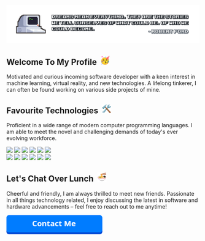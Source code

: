[![The Header Image](images/header_image_1500x300.gif)](https://rebrand.ly/01o82cl)

## Welcome To My Profile &nbsp;<img height="24" src="images/emoji_google_section_01_240x240.png">

Motivated and curious incoming software developer with a keen interest in machine learning, virtual reality, and new technologies. A lifelong tinkerer, I can often be found working on various side projects of mine.
<br>

## Favourite Technologies &nbsp;<img height="24" src="images/emoji_google_section_02_240x240.png">

Proficient in a wide range of modern computer programming languages. I am able to meet the novel and challenging demands of today's ever evolving workforce.

<code><a href="https://www.python.org/"     target="_blank"><img height="50" src="https://www.vectorlogo.zone/logos/python/python-ar21.svg"></a></code>
<code><a href="https://www.java.com/"       target="_blank"><img height="50" src="https://www.vectorlogo.zone/logos/java/java-ar21.svg"></a></code>
<code><a href="https://www.php.net/"        target="_blank"><img height="50" src="https://www.vectorlogo.zone/logos/php/php-ar21.svg"></a></code>
<code><a href="https://www.w3.org/"         target="_blank"><img height="50" src="https://www.vectorlogo.zone/logos/w3_html5/w3_html5-ar21.svg"></a></code>
<code><a href="https://www.javascript.com/" target="_blank"><img height="50" src="https://www.vectorlogo.zone/logos/javascript/javascript-ar21.svg"></a></code>
<code><a href="https://www.android.com/"    target="_blank"><img height="50" src="https://www.vectorlogo.zone/logos/android/android-ar21.svg"></a></code>
<br>
<code><a href="https://www.djangoproject.com/" target="_blank"><img height="50" src="https://www.vectorlogo.zone/logos/djangoproject/djangoproject-ar21.svg"></a></code>
<code><a href="https://getbootstrap.com/"      target="_blank"><img height="50" src="https://www.vectorlogo.zone/logos/getbootstrap/getbootstrap-ar21.svg"></a></code>
<code><a href="https://aws.amazon.com/"        target="_blank"><img height="50" src="https://www.vectorlogo.zone/logos/amazon_aws/amazon_aws-ar21.svg"></a></code>
<code><a href="https://kubernetes.io/"         target="_blank"><img height="50" src="https://www.vectorlogo.zone/logos/kubernetes/kubernetes-ar21.svg"></a></code>
<code><a href="https://www.docker.com/"        target="_blank"><img height="50" src="https://www.vectorlogo.zone/logos/docker/docker-ar21.svg"></a></code>
<code><a href="https://www.apple.com/ios/"     target="_blank"><img height="50" src="https://www.vectorlogo.zone/logos/apple/apple-ar21.svg"></a></code>
<br>

## Let's Chat Over Lunch &nbsp;<img height="24" src="images/emoji_google_section_03_240x240.png">

Cheerful and friendly, I am always thrilled to meet new friends. Passionate in all things technology related, I enjoy discussing the latest in software and hardware advancements – feel free to reach out to me anytime!

<a href="https://rebrand.ly/vzkq5m8" target="_blank"><img height="50" src="images/contact_image_250x50.png"></a>
